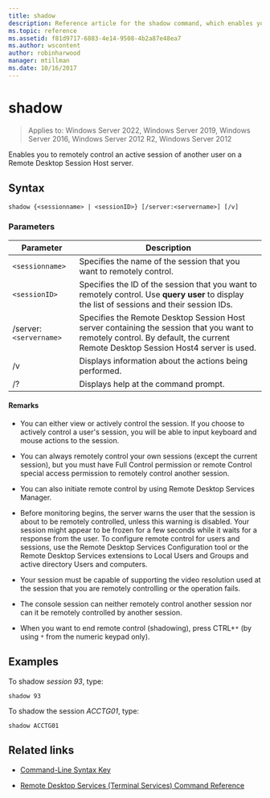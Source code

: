 ```yaml
---
title: shadow
description: Reference article for the shadow command, which enables you to remotely control an active session of another user on a Remote Desktop Session Host server.
ms.topic: reference
ms.assetid: f81d9717-6883-4e14-9508-4b2a87e48ea7
ms.author: wscontent
author: robinharwood
manager: mtillman
ms.date: 10/16/2017
---
```


# shadow

>Applies to: Windows Server 2022, Windows Server 2019, Windows Server 2016, Windows Server 2012 R2, Windows Server 2012

Enables you to remotely control an active session of another user on a Remote Desktop Session Host server.

## Syntax

```
shadow {<sessionname> | <sessionID>} [/server:<servername>] [/v]
```

### Parameters

| Parameter | Description |
|--|--|
| `<sessionname>` | Specifies the name of the session that you want to remotely control. |
| `<sessionID>` | Specifies the ID of the session that you want to remotely control. Use **query user** to display the list of sessions and their session IDs. |
| /server:`<servername>` | Specifies the Remote Desktop Session Host server containing the session that you want to remotely control. By default, the current Remote Desktop Session Host4 server is used. |
| /v | Displays information about the actions being performed. |
| /? | Displays help at the command prompt. |

#### Remarks

- You can either view or actively control the session. If you choose to actively control a user's session, you will be able to input keyboard and mouse actions to the session.

- You can always remotely control your own sessions (except the current session), but you must have Full Control permission or remote Control special access permission to remotely control another session.

- You can also initiate remote control by using Remote Desktop Services Manager.

- Before monitoring begins, the server warns the user that the session is about to be remotely controlled, unless this warning is disabled. Your session might appear to be frozen for a few seconds while it waits for a response from the user. To configure remote control for users and sessions, use the Remote Desktop Services Configuration tool or the Remote Desktop Services extensions to Local Users and Groups and active directory Users and computers.

- Your session must be capable of supporting the video resolution used at the session that you are remotely controlling or the operation fails.

- The console session can neither remotely control another session nor can it be remotely controlled by another session.

- When you want to end remote control (shadowing), press CTRL+`*` (by using `*` from the numeric keypad only).

## Examples

To shadow *session 93*, type:

```
shadow 93
```

To shadow the session *ACCTG01*, type:

```
shadow ACCTG01
```

## Related links

- [Command-Line Syntax Key](command-line-syntax-key.md)

- [Remote Desktop Services (Terminal Services) Command Reference](remote-desktop-services-terminal-services-command-reference.md)
